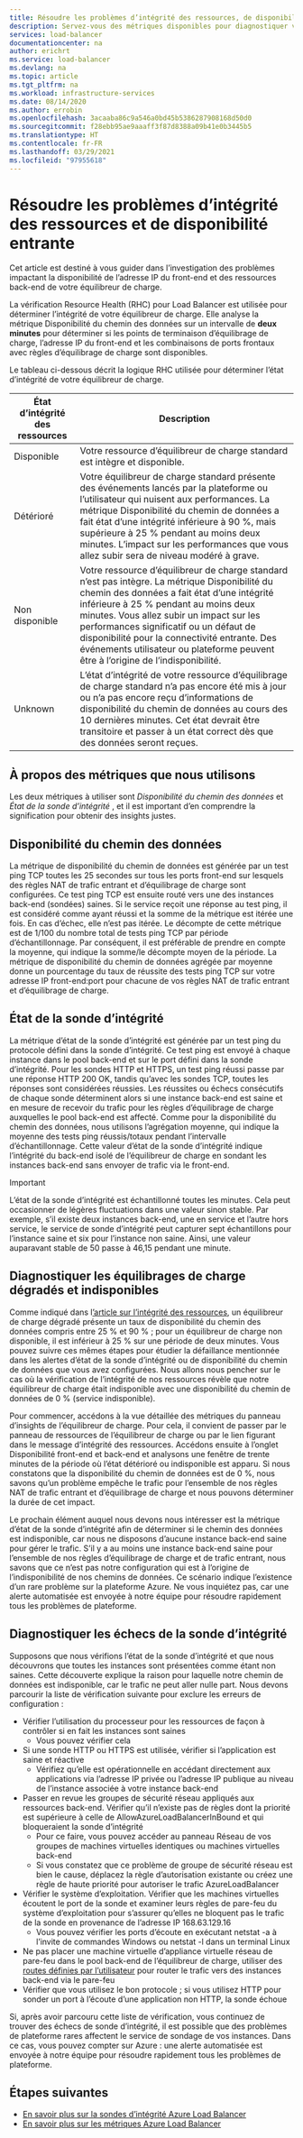 ```yaml
---
title: Résoudre les problèmes d’intégrité des ressources, de disponibilité de front-end et de back-end Azure Load Balancer Resource
description: Servez-vous des métriques disponibles pour diagnostiquer votre équilibreur de charge Azure Standard Load Balancer Azure à l’état dégradé ou indisponible.
services: load-balancer
documentationcenter: na
author: erichrt
ms.service: load-balancer
ms.devlang: na
ms.topic: article
ms.tgt_pltfrm: na
ms.workload: infrastructure-services
ms.date: 08/14/2020
ms.author: errobin
ms.openlocfilehash: 3acaaba86c9a546a0bd45b5386287908168d50d0
ms.sourcegitcommit: f28ebb95ae9aaaff3f87d8388a09b41e0b3445b5
ms.translationtype: HT
ms.contentlocale: fr-FR
ms.lasthandoff: 03/29/2021
ms.locfileid: "97955618"
---
```

# <a name="troubleshoot-resource-health-and-inbound-availability-issues"></a>Résoudre les problèmes d’intégrité des ressources et de disponibilité entrante 

Cet article est destiné à vous guider dans l’investigation des problèmes impactant la disponibilité de l’adresse IP du front-end et des ressources back-end de votre équilibreur de charge. 

La vérification Resource Health (RHC) pour Load Balancer est utilisée pour déterminer l’intégrité de votre équilibreur de charge. Elle analyse la métrique Disponibilité du chemin des données sur un intervalle de **deux minutes** pour déterminer si les points de terminaison d’équilibrage de charge, l’adresse IP du front-end et les combinaisons de ports frontaux avec règles d’équilibrage de charge sont disponibles.

Le tableau ci-dessous décrit la logique RHC utilisée pour déterminer l’état d’intégrité de votre équilibreur de charge.

| État d’intégrité des ressources | Description |
| --- | --- |
| Disponible | Votre ressource d’équilibreur de charge standard est intègre et disponible. |
| Détérioré | Votre équilibreur de charge standard présente des événements lancés par la plateforme ou l’utilisateur qui nuisent aux performances. La métrique Disponibilité du chemin de données a fait état d’une intégrité inférieure à 90 %, mais supérieure à 25 % pendant au moins deux minutes. L’impact sur les performances que vous allez subir sera de niveau modéré à grave. 
| Non disponible | Votre ressource d’équilibreur de charge standard n’est pas intègre. La métrique Disponibilité du chemin des données a fait état d’une intégrité inférieure à 25 % pendant au moins deux minutes. Vous allez subir un impact sur les performances significatif ou un défaut de disponibilité pour la connectivité entrante. Des événements utilisateur ou plateforme peuvent être à l’origine de l’indisponibilité. |
| Unknown | L’état d’intégrité de votre ressource d’équilibrage de charge standard n’a pas encore été mis à jour ou n’a pas encore reçu d’informations de disponibilité du chemin de données au cours des 10 dernières minutes. Cet état devrait être transitoire et passer à un état correct dès que des données seront reçues. |


## <a name="about-the-metrics-well-use"></a>À propos des métriques que nous utilisons
Les deux métriques à utiliser sont *Disponibilité du chemin des données* et *État de la sonde d’intégrité* , et il est important d’en comprendre la signification pour obtenir des insights justes. 

## <a name="data-path-availability"></a>Disponibilité du chemin des données
La métrique de disponibilité du chemin de données est générée par un test ping TCP toutes les 25 secondes sur tous les ports front-end sur lesquels des règles NAT de trafic entrant et d’équilibrage de charge sont configurées. Ce test ping TCP est ensuite routé vers une des instances back-end (sondées) saines. Si le service reçoit une réponse au test ping, il est considéré comme ayant réussi et la somme de la métrique est itérée une fois. En cas d’échec, elle n’est pas itérée. Le décompte de cette métrique est de 1/100 du nombre total de tests ping TCP par période d’échantillonnage. Par conséquent, il est préférable de prendre en compte la moyenne, qui indique la somme/le décompte moyen de la période. La métrique de disponibilité du chemin de données agrégée par moyenne donne un pourcentage du taux de réussite des tests ping TCP sur votre adresse IP front-end:port pour chacune de vos règles NAT de trafic entrant et d’équilibrage de charge.

## <a name="health-probe-status"></a>État de la sonde d’intégrité
La métrique d’état de la sonde d’intégrité est générée par un test ping du protocole défini dans la sonde d’intégrité. Ce test ping est envoyé à chaque instance dans le pool back-end et sur le port défini dans la sonde d’intégrité. Pour les sondes HTTP et HTTPS, un test ping réussi passe par une réponse HTTP 200 OK, tandis qu’avec les sondes TCP, toutes les réponses sont considérées réussies. Les réussites ou échecs consécutifs de chaque sonde déterminent alors si une instance back-end est saine et en mesure de recevoir du trafic pour les règles d’équilibrage de charge auxquelles le pool back-end est affecté. Comme pour la disponibilité du chemin des données, nous utilisons l’agrégation moyenne, qui indique la moyenne des tests ping réussis/totaux pendant l’intervalle d’échantillonnage. Cette valeur d’état de la sonde d’intégrité indique l’intégrité du back-end isolé de l’équilibreur de charge en sondant les instances back-end sans envoyer de trafic via le front-end.

>[!IMPORTANT]
>L’état de la sonde d’intégrité est échantillonné toutes les minutes. Cela peut occasionner de légères fluctuations dans une valeur sinon stable. Par exemple, s’il existe deux instances back-end, une en service et l’autre hors service, le service de sonde d’intégrité peut capturer sept échantillons pour l’instance saine et six pour l’instance non saine. Ainsi, une valeur auparavant stable de 50 passe à 46,15 pendant une minute. 

## <a name="diagnose-degraded-and-unavailable-load-balancers"></a>Diagnostiquer les équilibrages de charge dégradés et indisponibles
Comme indiqué dans l[’article sur l’intégrité des ressources](load-balancer-standard-diagnostics.md#resource-health-status), un équilibreur de charge dégradé présente un taux de disponibilité du chemin des données compris entre 25 % et 90 % ; pour un équilibreur de charge non disponible, il est inférieur à 25 % sur une période de deux minutes. Vous pouvez suivre ces mêmes étapes pour étudier la défaillance mentionnée dans les alertes d’état de la sonde d’intégrité ou de disponibilité du chemin de données que vous avez configurées. Nous allons nous pencher sur le cas où la vérification de l’intégrité de nos ressources révèle que notre équilibreur de charge était indisponible avec une disponibilité du chemin de données de 0 % (service indisponible).

Pour commencer, accédons à la vue détaillée des métriques du panneau d’insights de l’équilibreur de charge. Pour cela, il convient de passer par le panneau de ressources de l’équilibreur de charge ou par le lien figurant dans le message d’intégrité des ressources.  Accédons ensuite à l’onglet Disponibilité front-end et back-end et analysons une fenêtre de trente minutes de la période où l’état détérioré ou indisponible est apparu. Si nous constatons que la disponibilité du chemin de données est de 0 %, nous savons qu’un problème empêche le trafic pour l’ensemble de nos règles NAT de trafic entrant et d’équilibrage de charge et nous pouvons déterminer la durée de cet impact. 

Le prochain élément auquel nous devons nous intéresser est la métrique d’état de la sonde d’intégrité afin de déterminer si le chemin des données est indisponible, car nous ne disposons d’aucune instance back-end saine pour gérer le trafic. S’il y a au moins une instance back-end saine pour l’ensemble de nos règles d’équilibrage de charge et de trafic entrant, nous savons que ce n’est pas notre configuration qui est à l’origine de l’indisponibilité de nos chemins de données. Ce scénario indique l’existence d’un rare problème sur la plateforme Azure. Ne vous inquiétez pas, car une alerte automatisée est envoyée à notre équipe pour résoudre rapidement tous les problèmes de plateforme.

## <a name="diagnose-health-probe-failures"></a>Diagnostiquer les échecs de la sonde d’intégrité
Supposons que nous vérifions l’état de la sonde d’intégrité et que nous découvrons que toutes les instances sont présentées comme étant non saines. Cette découverte explique la raison pour laquelle notre chemin de données est indisponible, car le trafic ne peut aller nulle part. Nous devons parcourir la liste de vérification suivante pour exclure les erreurs de configuration :
* Vérifier l’utilisation du processeur pour les ressources de façon à contrôler si en fait les instances sont saines
  * Vous pouvez vérifier cela 
* Si une sonde HTTP ou HTTPS est utilisée, vérifier si l’application est saine et réactive
  * Vérifiez qu’elle est opérationnelle en accédant directement aux applications via l’adresse IP privée ou l’adresse IP publique au niveau de l’instance associée à votre instance back-end
* Passer en revue les groupes de sécurité réseau appliqués aux ressources back-end. Vérifier qu’il n’existe pas de règles dont la priorité est supérieure à celle de AllowAzureLoadBalancerInBound et qui bloqueraient la sonde d’intégrité
  * Pour ce faire, vous pouvez accéder au panneau Réseau de vos groupes de machines virtuelles identiques ou machines virtuelles back-end
  * Si vous constatez que ce problème de groupe de sécurité réseau est bien le cause, déplacez la règle d’autorisation existante ou créez une règle de haute priorité pour autoriser le trafic AzureLoadBalancer
* Vérifier le système d’exploitation. Vérifier que les machines virtuelles écoutent le port de la sonde et examiner leurs règles de pare-feu du système d’exploitation pour s’assurer qu’elles ne bloquent pas le trafic de la sonde en provenance de l’adresse IP 168.63.129.16
  * Vous pouvez vérifier les ports d’écoute en exécutant netstat -a à l’invite de commandes Windows ou netstat -l dans un terminal Linux
* Ne pas placer une machine virtuelle d’appliance virtuelle réseau de pare-feu dans le pool back-end de l’équilibreur de charge, utiliser des [routes définies par l’utilisateur](../virtual-network/virtual-networks-udr-overview.md#user-defined) pour router le trafic vers des instances back-end via le pare-feu
* Vérifier que vous utilisez le bon protocole ; si vous utilisez HTTP pour sonder un port à l’écoute d’une application non HTTP, la sonde échoue

Si, après avoir parcouru cette liste de vérification, vous continuez de trouver des échecs de sonde d’intégrité, il est possible que des problèmes de plateforme rares affectent le service de sondage de vos instances. Dans ce cas, vous pouvez compter sur Azure : une alerte automatisée est envoyée à notre équipe pour résoudre rapidement tous les problèmes de plateforme.

## <a name="next-steps"></a>Étapes suivantes

* [En savoir plus sur la sondes d’intégrité Azure Load Balancer](load-balancer-custom-probe-overview.md)
* [En savoir plus sur les métriques Azure Load Balancer](load-balancer-standard-diagnostics.md)
